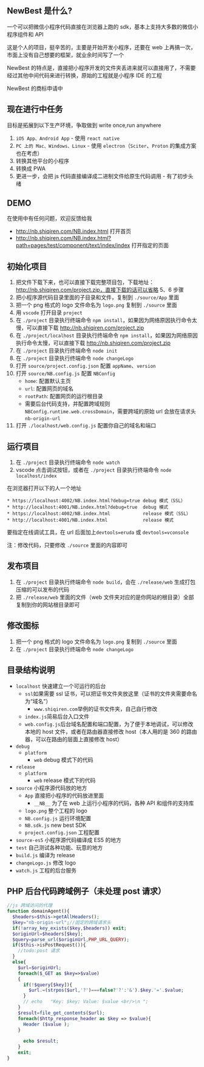 ## NewBest 是什么?
一个可以把微信小程序代码直接在浏览器上跑的 sdk，基本上支持大多数的微信小程序组件和 API

这是个人的项目，挺辛苦的，主要是开始开发小程序，还要在 web 上再搞一次，市面上没有自己想要的框架，就业余时间写了一个

NewBest 的特点是，直接把小程序开发的文件夹丢进来就可以直接用了，不需要经过其他中间代码来进行转换，原始的工程就是小程序 IDE 的工程

NewBest 的商标申请中

## 现在进行中任务
目标是拓展到以下生产环境，争取做到 write once,run anywhere

1. `iOS App、Android App` - 使用 `react native`
2. `PC 上的 Mac、Windows、Linux` - 使用 `electron`（`Sciter`、`Proton` 的集成方案也在考虑）
3. 转换其他平台的小程序
4. 转换成 PWA
5. 更进一步，会把 js 代码直接编译成二进制文件给原生代码调用 - 有了初步头绪

## DEMO
在使用中有任何问题，欢迎反馈给我

* http://nb.shiqiren.com/NB.index.html 打开首页
* http://nb.shiqiren.com/NB.index.html?path=pages/test/component/text/index/index 打开指定的页面


## 初始化项目
1. 把文件下载下来，也可以直接下载完整项目包，下载地址： http://nb.shiqiren.com/project.zip，直接下载的话可以省略 5、6 步骤
2. 把小程序源代码目录里面的子目录和文件，复制到 `./source/App` 里面
3. 把一个 png 格式的 logo 文件命名为 `logo.png` 复制到 `./source` 里面
4. 用 `vscode` 打开目录 `project`
5. 在 `./project` 目录执行终端命令 `npm install`，如果因为网络原因执行命令太慢，可以直接下载 http://nb.shiqiren.com/project.zip
6. 在 `./project/localhost` 目录执行终端命令 `npm install`，如果因为网络原因执行命令太慢，可以直接下载 http://nb.shiqiren.com/project.zip
7. 在 `./project` 目录执行终端命令 `node init`
8. 在 `./project` 目录执行终端命令 `node changeLogo`
9. 打开 `source/project.config.json` 配置 `appName`、`version`
10. 打开 `source/NB.config.js` 配置 `NBConfig`
    *  `home`: 配置默认主页
    *  `url`: 配置网页的域名
    *  `rootPath`: 配置网页的运行根目录
    *  需要后台代码支持，并配置跨域规则 `NBConfig.runtime.web.crossDomain`，需要跨域的原始 url 会放在请求头 `nb-origin-url`
11. 打开 `./localhost/web.config.js` 配置你自己的域名和端口

## 运行项目
1. 在 `./project` 目录执行终端命令 `node watch`
2. vscode 点击调试按钮，或者在 `./project` 目录执行终端命令 `node localhost/index`

在浏览器打开以下的人一个地址

    * https://localhost:4002/NB.index.html?debug=true debug 模式（SSL）
    * http://localhost:4001/NB.index.html?debug=true  debug 模式
    * https://localhost:4002/NB.index.html            release 模式（SSL）
    * http://localhost:4001/NB.index.html             release 模式

要指定在线调试工具，在 url 后面加上`devtools=eruda` 或 `devtools=vconsole`

注：修改代码，只要修改 `./source` 里面的内容即可

## 发布项目
1. 在 `./project` 目录执行终端命令 `node build`，会在 `./release/web` 生成打包压缩的可以发布的代码
2. 把 `./release/web` 里面的文件（web 文件夹对应的是你网站的根目录）全部复制到你的网站根目录即可

## 修改图标
1. 把一个 png 格式的 logo 文件命名为 `logo.png` 复制到 `./source` 里面
2. 在 `./project` 目录执行终端命令 `node changeLogo`

## 目录结构说明
+ `localhost` 快速建立一个可运行的后台
    - `ssl`如果需要 ssl 证书，可以把证书文件夹放这里（证书的文件夹需要命名为“域名”）
      - `www.shiqiren.com`举例的证书文件夹，自己自行修改
    - `index.js`简易后台入口文件
    - `web.config.js`后台域名配置和端口配置，为了便于本地调试，可以修改本地的 host 文件，或者在路由器直接修改 host（本人用的是 360 的路由器，可以在路由的层面上直接修改 host）
+ `debug`
    - `platform`
        - `web` debug 模式下的代码
+ `release`
    - `platform`
        - `web` release 模式下的代码
+ `source` 小程序源代码放的地方
    - `App` 直接把小程序的代码放进里面
        - `__NB__` 为了在 web 上运行小程序的代码，各种 API 和组件的支持库
    - `logo.png` 整个工程的 logo
    - `NB.config.js` 运行环境配置
    - `NB.sdk.js` new best SDK
    - `project.config.json` 工程配置
+ `source-es5` 小程序源代码编译成 ES5 的地方
+ `test` 自己测试各种功能、玩意的地方
+ `build.js` 编译为 release
+ `changeLogo.js` 修改 logo
+ `watch.js` 工程的后台服务

## PHP 后台代码跨域例子（未处理 post 请求）

```php
//js 跨域访问的代理
function domainAgent(){
  $headers=$this->getAllHeaders();
  $key="nb-origin-url";//固定的跨域请求头
  if(!array_key_exists($key,$headers)) exit;
  $originUrl=$headers[$key];
  $query=parse_url($originUrl,PHP_URL_QUERY);
  if($this->isPostRequest()){
    //todo:post 请求 
  }
  else{
    $url=$originUrl;
    foreach($_GET as $key=>$value)  
    {
      if(!$query[$key]){
        $url.=(strpos($url,'?')===false?'?':'&').$key.'='.$value;
      }
      // echo   "Key: $key; Value: $value <br/>\n ";
    }
    $result=file_get_contents($url);
    foreach($http_response_header as $key => $value){
      Header ($value ); 
    }
			
      echo $result;
    }
    exit;
}
```

